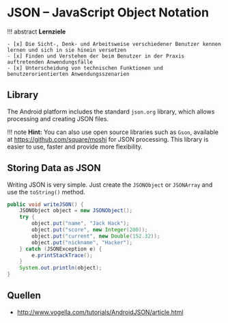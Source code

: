 # JSON – JavaScript Object Notation


!!! abstract 
    **Lernziele**

    - [x] Die Sicht-, Denk- und Arbeitsweise verschiedener Benutzer kennen lernen und sich in sie hinein versetzen
    - [x] Finden und Verstehen der beim Benutzer in der Praxis auftretenden Anwendungsfälle
    - [x] Unterscheidung von technischen Funktionen und benutzerorientierten Anwendungsszenarien

## Library

The Android platform includes the standard `json.org` library, which allows processing and creating JSON files.

!!! note
    __Hint:__ You can also use open source libraries such as `Gson`, available at <https://github.com/square/moshi> for JSON processing. This library is easier to use, faster and provide more flexibility.

## Storing Data as JSON

Writing JSON is very simple. Just create the `JSONObject` or `JSONArray` and use the `toString()` method.

``` java
public void writeJSON() {
    JSONObject object = new JSONObject();
    try {
        object.put("name", "Jack Hack");
        object.put("score", new Integer(200));
        object.put("current", new Double(152.32));
        object.put("nickname", "Hacker");
    } catch (JSONException e) {
        e.printStackTrace();
    }
    System.out.println(object);
}
```


## Quellen

* <http://www.vogella.com/tutorials/AndroidJSON/article.html>
